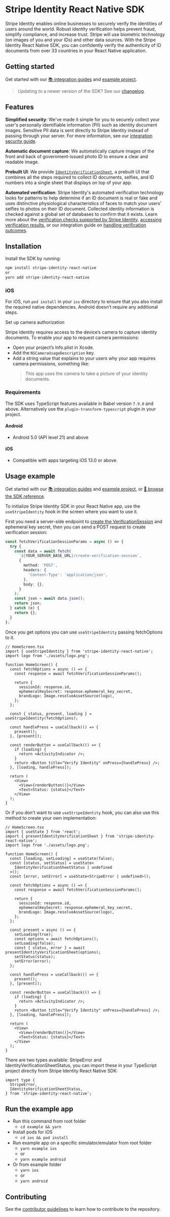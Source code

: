 # Stripe Identity React Native SDK

Stripe Identity enables online businesses to securely verify the identities of users around the world. Robust identity verification helps prevent fraud, simplify compliance, and increase trust. Stripe will use biometric technology (on images of you and your IDs) and other data sources. With the Stripe Identity React Native SDK, you can confidently verify the authenticity of ID documents from over 33 countries in your React Native application.

## Getting started

Get started with our [📚 integration guides](https://stripe.com/docs/identity/verify-identity-documents?platform=react-native) and [example project](#run-the-example-app).

> Updating to a newer version of the SDK? See our [changelog](https://github.com/stripe/stripe-identity-react-native/blob/main/CHANGELOG.md).

## Features

**Simplified security**: We've made it simple for you to securely collect your user's personally identifiable information (PII) such as identity document images. Sensitive PII data is sent directly to Stripe Identity instead of passing through your server. For more information, see our [integration security guide](https://stripe.com/docs/security).

**Automatic document capture**: We automatically capture images of the front and back of government-issued photo ID to ensure a clear and readable image.

**Prebuilt UI**: We provide [`IdentityVerificationSheet`](https://stripe.dev/stripe-ios/stripe-identity/Classes/IdentityVerificationSheet.html), a prebuilt UI that combines all the steps required to collect ID documents, selfies, and ID numbers into a single sheet that displays on top of your app.

**Automated verification**: Stripe Identity's automated verification technology looks for patterns to help determine if an ID document is real or fake and uses distinctive physiological characteristics of faces to match your users' selfies to photos on their ID document. Collected identity information is checked against a global set of databases to confirm that it exists. Learn more about the [verification checks supported by Stripe Identity](https://stripe.com/docs/identity/verification-checks), [accessing verification results](https://stripe.com/docs/identity/access-verification-results), or our integration guide on [handling verification outcomes](https://stripe.com/docs/identity/handle-verification-outcomes).

## Installation

Install the SDK by running:

```sh
npm install stripe-identity-react-native
or
yarn add stripe-identity-react-native
```

### iOS

For iOS, run `pod install` in your `ios` directory to ensure that you also install the required native dependencies. Android doesn’t require any additional steps.

Set up camera authorization

Stripe Identity requires access to the device’s camera to capture identity documents. To enable your app to request camera permissions:

- Open your project’s Info.plist in Xcode.
- Add the `NSCameraUsageDescription` key.
- Add a string value that explains to your users why your app requires camera permissions, something like:
  > This app uses the camera to take a picture of your identity documents.

### Requirements

The SDK uses TypeScript features available in Babel version `7.9.0` and above.
Alternatively use the `plugin-transform-typescript` plugin in your project.

#### Android

- Android 5.0 (API level 21) and above

#### iOS

- Compatible with apps targeting iOS 13.0 or above.

## Usage example

Get started with our [📚 integration guides](https://stripe.com/docs/identity/verify-identity-documents?platform=react-native) and [example project](#run-the-example-app), or [📘 browse the SDK reference](https://stripe.dev/stripe-identity-react-native).

To initialize Stripe Identity SDK in your React Native app, use the `useStripeIdentity` hook in the screen where you want to use it.

First you need a server-side endpoint to [create the VerificationSession](https://stripe.com/docs/api/identity/verification_sessions/create) and ephemeral key secret, then you can send a POST request to create verification session:

```ts
const fetchVerificationSessionParams = async () => {
  try {
    const data = await fetch(
      `${YOUR_SERVER_BASE_URL}/create-verification-session`,
      {
        method: 'POST',
        headers: {
          'Content-Type': 'application/json',
        },
        body: {},
      }
    );
    const json = await data.json();
    return json;
  } catch (e) {
    return {};
  }
};
```

Once you get options you can use `useStripeIdentity` passing fetchOptions to it.

```tsx
// HomeScreen.tsx
import { useStripeIdentity } from 'stripe-identity-react-native';
import logo from './assets/logo.png';

function HomeScreen() {
  const fetchOptions = async () => {
    const response = await fetchVerificationSessionParams();

    return {
      sessionId: response.id,
      ephemeralKeySecret: response.ephemeral_key_secret,
      brandLogo: Image.resolveAssetSource(logo),
    };
  };

  const { status, present, loading } = useStripeIdentity(fetchOptions);

  const handlePress = useCallback(() => {
    present();
  }, [present]);

  const renderButton = useCallback(() => {
    if (loading) {
      return <ActivityIndicator />;
    }
    return <Button title="Verify Identity" onPress={handlePress} />;
  }, [loading, handlePress]);

  return (
    <View>
      <View>{renderButton()}</View>
      <Text>Status: {status}</Text>
    </View>
  );
}
```

Or if you don't want to use `useStripeIdentity` hook, you can also use this method to create your own implementation:

```tsx
// HomeScreen.tsx
import { useState } from 'react';
import { presentIdentityVerificationSheet } from 'stripe-identity-react-native';
import logo from './assets/logo.png';

function HomeScreen() {
  const [loading, setLoading] = useState(false);
  const [status, setStatus] = useState<
    IdentityVerificationSheetStatus | undefined
  >();
  const [error, setError] = useState<StripeError | undefined>();

  const fetchOptions = async () => {
    const response = await fetchVerificationSessionParams();

    return {
      sessionId: response.id,
      ephemeralKeySecret: response.ephemeral_key_secret,
      brandLogo: Image.resolveAssetSource(logo),
    };
  };

  const present = async () => {
    setLoading(true);
    const options = await fetchOptions();
    setLoading(false);
    const { status, error } = await presentIdentityVerificationSheet(options);
    setStatus(status);
    setError(error);
  };

  const handlePress = useCallback(() => {
    present();
  }, [present]);

  const renderButton = useCallback(() => {
    if (loading) {
      return <ActivityIndicator />;
    }
    return <Button title="Verify Identity" onPress={handlePress} />;
  }, [loading, handlePress]);

  return (
    <View>
      <View>{renderButton()}</View>
      <Text>Status: {status}</Text>
    </View>
  );
}
```

There are two types available: StripeError and IdentityVerificationSheetStatus, you can import these in your TypeScript project directly from Stripe Identity React Native SDK:

```tsx
import type {
  StripeError,
  IdentityVerificationSheetStatus,
} from 'stripe-identity-react-native';
```

## Run the example app

- Run this command from root folder
  - `cd example && yarn`
- Install pods for iOS
  - `cd ios && pod install`
- Run example app on a specific simulator/emulator from root folder
  - `yarn example ios`
  - or
  - `yarn example android`
- Or from example folder
  - `yarn ios`
  - or
  - `yarn android`

## Contributing

See the [contributor guidelines](CONTRIBUTING.md) to learn how to contribute to the repository.
